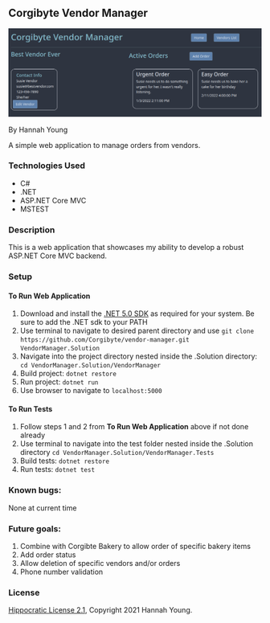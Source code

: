 ## Corgibyte Vendor Manager

![Screenshot of Running Website](/Screenshot.png)

By Hannah Young

A simple web application to manage orders from vendors.

### Technologies Used

- C#
- .NET
- ASP.NET Core MVC
- MSTEST

### Description

This is a web application that showcases my ability to develop a robust ASP.NET Core MVC backend. 

### Setup

#### To Run Web Application

1. Download and install the [.NET 5.0 SDK](https://dotnet.microsoft.com/en-us/download/dotnet/5.0) as required for your system. Be sure to add the .NET sdk to your PATH
2. Use terminal to navigate to desired parent directory and use `git clone https://github.com/Corgibyte/vendor-manager.git VendorManager.Solution`
3. Navigate into the project directory nested inside the .Solution directory: `cd VendorManager.Solution/VendorManager`
4. Build project: `dotnet restore`
5. Run project: `dotnet run`
6. Use browser to navigate to `localhost:5000`

#### To Run Tests

1. Follow steps 1 and 2 from **To Run Web Application** above if not done already
2. Use terminal to navigate into the test folder nested inside the .Solution directory `cd VendorManager.Solution/VendorManager.Tests`
3. Build tests: `dotnet restore`
4. Run tests: `dotnet test`

### Known bugs:

None at current time

### Future goals:

1. Combine with Corgibte Bakery to allow order of specific bakery items
2. Add order status
3. Allow deletion of specific vendors and/or orders
4. Phone number validation

### License

[Hippocratic License 2.1](https://github.com/Corgibyte/vendor-manager/blob/main/LICENSE.md), Copyright 2021 Hannah Young.
